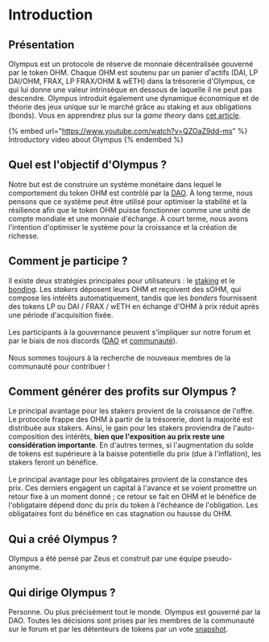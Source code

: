 # Introduction

## Présentation <a href="#what-is-olympus" id="what-is-olympus"></a>

Olympus est un protocole de réserve de monnaie décentralisée gouverné par le token OHM. Chaque OHM est soutenu par un panier d'actifs (DAI, LP DAI/OHM, FRAX, LP FRAX/OHM & wETH) dans la trésorerie d'Olympus, ce qui lui donne une valeur intrinsèque en dessous de laquelle il ne peut pas descendre. Olympus introduit également une dynamique économique et de théorie des jeux unique sur le marché grâce au staking et aux obligations (bonds). Vous en apprendrez plus sur la _game theory_ dans [cet article](https://olympusdao.medium.com/the-game-theory-of-olympus-e4c5f19a77df).

{% embed url="https://www.youtube.com/watch?v=QZOaZ9dd-ms" %}
Introductory video about Olympus
{% endembed %}

## Quel est l'objectif d'Olympus ? <a href="#what-is-olympus" id="what-is-olympus"></a>

Notre but est de construire un système monétaire dans lequel le comportement du token OHM est contrôlé par la [DAO](https://app.gitbook.com/@0xmule/s/olympus-fr/\~/drafts/-MiV60NF6Pi4fUVjzDo-/contrats/dao). À long terme, nous pensons que ce système peut être utilisé pour optimiser la stabilité et la résilience afin que le token OHM puisse fonctionner comme une unité de compte mondiale et une monnaie d'échange. À court terme, nous avons l'intention d'optimiser le système pour la croissance et la création de richesse.

## Comment je participe ?

Il existe deux stratégies principales pour utilisateurs : le [staking](basics/staking.md) et le [bonding](basics/bonding.md). Les _stakers_ déposent leurs OHM et reçoivent des sOHM, qui compose les intérêts automatiquement, tandis que les _bonders_ fournissent des tokens LP ou DAI / FRAX / wETH en échange d'OHM à prix réduit après une période d'acquisition fixée. \
\
Les participants à la gouvernance peuvent s'impliquer sur notre forum et par le biais de nos discords ([DAO](https://discord.com/invite/42xFV68uEf) et [communauté](https://discord.com/invite/olympusdao)). \
\
Nous sommes toujours à la recherche de nouveaux membres de la communauté pour contribuer !

## Comment générer des profits sur Olympus ?

Le principal avantage pour les stakers provient de la croissance de l'offre. Le protocole frappe des OHM à partir de la trésorerie, dont la majorité est distribuée aux stakers. Ainsi, le gain pour les stakers proviendra de l'auto-composition des intérêts, **bien que l'exposition au prix reste une considération importante**. En d'autres termes, si l'augmentation du solde de tokens est supérieure à la baisse potentielle du prix (due à l'inflation), les stakers feront un bénéfice. \
\
Le principal avantage pour les obligataires provient de la constance des prix. Ces derniers engagent un capital à l'avance et se voient promettre un retour fixe à un moment donné ; ce retour se fait en OHM et le bénéfice de l'obligataire dépend donc du prix du token à l'échéance de l'obligation. Les obligataires font du bénéfice en cas stagnation ou hausse du OHM.

## Qui a créé Olympus ?

Olympus a été pensé par Zeus et construit par une équipe pseudo-anonyme.

## Qui dirige Olympus ?

Personne. Ou plus précisément tout le monde. Olympus est gouverné par la DAO. Toutes les décisions sont prises par les membres de la communauté sur le forum et par les détenteurs de tokens par un vote [snapshot](https://snapshot.org/#/?q=olympus).&#x20;
